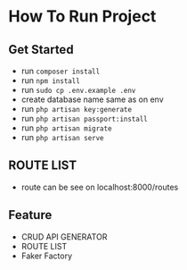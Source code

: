 # How To Run Project

## Get Started

-   run `composer install`
-   run `npm install`
-   run `sudo cp .env.example .env`
-   create database name same as on env
-   run `php artisan key:generate`
-   run `php artisan passport:install`
-   run `php artisan migrate`
-   run `php artisan serve`

## ROUTE LIST

-   route can be see on localhost:8000/routes

## Feature

-   CRUD API GENERATOR
-   ROUTE LIST
-   Faker Factory
